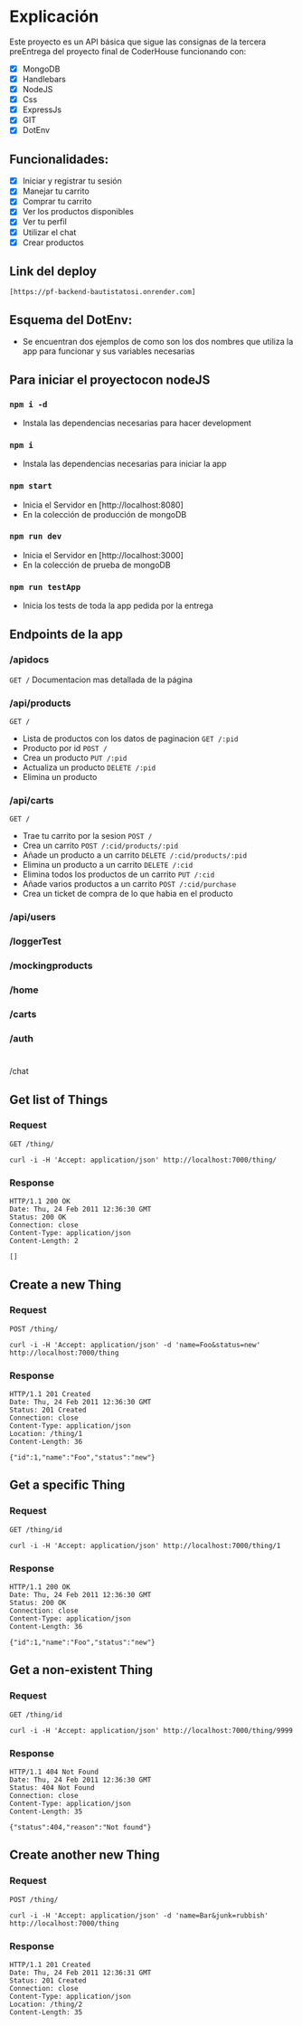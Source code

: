 # Explicación
Este proyecto es un API básica que sigue las consignas de la tercera preEntrega del proyecto final de CoderHouse funcionando con:
- [x] MongoDB
- [x] Handlebars
- [x] NodeJS
- [x] Css
- [x] ExpressJs
- [x] GIT
- [x] DotEnv

## Funcionalidades:
- [x] Iniciar y registrar tu sesión
- [x] Manejar tu carrito
- [x] Comprar tu carrito
- [x] Ver los productos disponibles
- [x] Ver tu perfil
- [x] Utilizar el chat
- [x] Crear productos 

## Link del deploy
```
[https://pf-backend-bautistatosi.onrender.com]
```


## Esquema del DotEnv:
- Se encuentran dos ejemplos de como son los dos nombres que utiliza la app para funcionar y sus variables necesarias

## Para iniciar el proyectocon nodeJS

### `npm i -d`
- Instala las dependencias necesarias para hacer development

### `npm i`
- Instala las dependencias necesarias para iniciar la app

### `npm start`
- Inicia el Servidor en [http://localhost:8080]
- En la colección de producción de mongoDB

### `npm run dev`
- Inicia el Servidor en [http://localhost:3000]
- En la colección de prueba de mongoDB

### `npm run testApp`
- Inicia los tests de toda la app pedida por la entrega

## Endpoints de la app

### /apidocs

`GET /` 
Documentacion mas detallada de la página

### /api/products

`GET /` 
- Lista de productos con los datos de paginacion
`GET /:pid`
- Producto por id
`POST /`
- Crea un producto
`PUT /:pid` 
- Actualiza un producto
`DELETE /:pid`
- Elimina un producto


### /api/carts

`GET /` 
- Trae tu carrito por la sesion
`POST /`
- Crea un carrito
`POST /:cid/products/:pid`
- Añade un producto a un carrito
`DELETE /:cid/products/:pid` 
- Elimina un producto a un carrito
`DELETE /:cid`
- Elimina todos los productos de un carrito
`PUT /:cid`
- Añade varios productos a un carrito
`POST /:cid/purchase`
- Crea un ticket de compra de lo que habia en el producto


### /api/users

### /loggerTest

### /mockingproducts

### /home

### /carts

### /auth
#
/chat

## Get list of Things

### Request

`GET /thing/`

    curl -i -H 'Accept: application/json' http://localhost:7000/thing/

### Response

    HTTP/1.1 200 OK
    Date: Thu, 24 Feb 2011 12:36:30 GMT
    Status: 200 OK
    Connection: close
    Content-Type: application/json
    Content-Length: 2

    []

## Create a new Thing

### Request

`POST /thing/`

    curl -i -H 'Accept: application/json' -d 'name=Foo&status=new' http://localhost:7000/thing

### Response

    HTTP/1.1 201 Created
    Date: Thu, 24 Feb 2011 12:36:30 GMT
    Status: 201 Created
    Connection: close
    Content-Type: application/json
    Location: /thing/1
    Content-Length: 36

    {"id":1,"name":"Foo","status":"new"}

## Get a specific Thing

### Request

`GET /thing/id`

    curl -i -H 'Accept: application/json' http://localhost:7000/thing/1

### Response

    HTTP/1.1 200 OK
    Date: Thu, 24 Feb 2011 12:36:30 GMT
    Status: 200 OK
    Connection: close
    Content-Type: application/json
    Content-Length: 36

    {"id":1,"name":"Foo","status":"new"}

## Get a non-existent Thing

### Request

`GET /thing/id`

    curl -i -H 'Accept: application/json' http://localhost:7000/thing/9999

### Response

    HTTP/1.1 404 Not Found
    Date: Thu, 24 Feb 2011 12:36:30 GMT
    Status: 404 Not Found
    Connection: close
    Content-Type: application/json
    Content-Length: 35

    {"status":404,"reason":"Not found"}

## Create another new Thing

### Request

`POST /thing/`

    curl -i -H 'Accept: application/json' -d 'name=Bar&junk=rubbish' http://localhost:7000/thing

### Response

    HTTP/1.1 201 Created
    Date: Thu, 24 Feb 2011 12:36:31 GMT
    Status: 201 Created
    Connection: close
    Content-Type: application/json
    Location: /thing/2
    Content-Length: 35